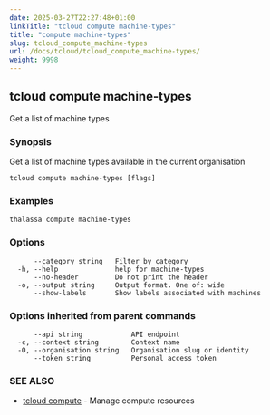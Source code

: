 ```yaml
---
date: 2025-03-27T22:27:48+01:00
linkTitle: "tcloud compute machine-types"
title: "compute machine-types"
slug: tcloud_compute_machine-types
url: /docs/tcloud/tcloud_compute_machine-types/
weight: 9998
---
```

## tcloud compute machine-types

Get a list of machine types

### Synopsis

Get a list of machine types available in the current organisation

```
tcloud compute machine-types [flags]
```

### Examples

```
thalassa compute machine-types
```

### Options

```
      --category string   Filter by category
  -h, --help              help for machine-types
      --no-header         Do not print the header
  -o, --output string     Output format. One of: wide
      --show-labels       Show labels associated with machines
```

### Options inherited from parent commands

```
      --api string            API endpoint
  -c, --context string        Context name
  -O, --organisation string   Organisation slug or identity
      --token string          Personal access token
```

### SEE ALSO

* [tcloud compute](/docs/tcloud/tcloud_compute/)	 - Manage compute resources

